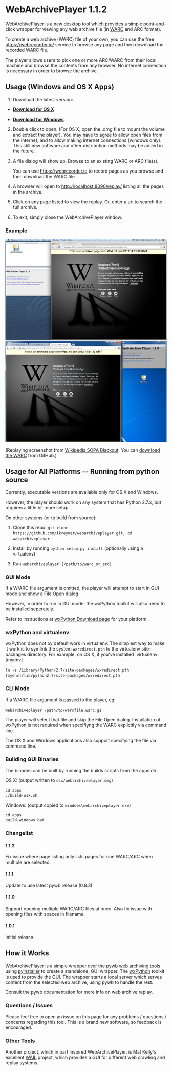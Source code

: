 # WebArchivePlayer 1.1.2

WebArchivePlayer is a new desktop tool which provides a simple point-and-click wrapper for viewing any web archive file (in [WARC](http://en.wikipedia.org/wiki/Web_ARChive) and ARC format).

To create a web archive (WARC) file of your own, you can use the free https://webrecorder.io/ service to browse any page and then download the recorded WARC file.

The player allows users to pick one or more ARC/WARC from their local machine and browse the contents from any browser. No internet connection is necessary in order to browse the archive.



## Usage (Windows and OS X Apps)

1. Download the latest version:

* **[Download for OS X](https://github.com/ikreymer/webarchiveplayer/raw/master/app/osx/webarchiveplayer.dmg)**

* **[Download for Windows](https://github.com/ikreymer/webarchiveplayer/raw/master/app/windows/webarchiveplayer.exe)**

2. Double click to open. (For OS X, open the .dmg file to mount the volume and extract the player). You may have to agree to allow open files from the internet, and to allow making internet connections (windows only). This still new software and other distribution methods may be added in the future.

3. A file dialog will show up. Browse to an existing WARC or ARC file(s).

   You can use https://webrecorder.io to record pages as you browse and then download the WARC file.

4. A browser will open to [http://localhost:8090/replay/](http://localhost:8090/replay/) listing all the pages in the archive.

5. Click on any page listed to view the replay. Or, enter a url to search the full archive.

6. To exit, simply close the WebArchivePlayer window.

### Example

![OS X Screenshot](/app/osx/osx_screenshot.png?raw=true "Wikipedia Blackout Replay")
![Windows Screenshot](/app/windows/screenshot.png?raw=true "Wikipedia Blackout Replay")

(Replaying screenshot from [Wikipedia SOPA Blackout](https://github.com/ukwa/webarchive-test-suite/tree/master/wikipedia-sopa-blackout-2012). You can [download the WARC](https://github.com/ukwa/webarchive-test-suite/blob/master/wikipedia-sopa-blackout-2012/wikipedia-blackout/sopa-wikipedia-homepage.warc.gz?raw=true) from GitHub.)

## Usage for All Platforms -- Running from python source

Currently, executable versions are available only for OS X and Windows.

However, the player should work on any system that has Python 2.7.x, but requires a little bit more setup.

On other systems (or to build from source):

1. Clone this repo: `git clone https://github.com/ikreymer/webarchiveplayer.git; cd webarchiveplayer`

2. Install by running `python setup.py install` (optionally using a virtualenv)

3. Run `webarchiveplayer [/path/to/warc_or_arc]`


### GUI Mode

If a W/ARC file argument is omitted, the player will attempt to start in GUI mode and show a File Open dialog.

However, in order to run in GUI mode, the wxPython toolkit will also need to be installed seperately.

Refer to instructions at [wxPython Download page](http://wxpython.org/download.php) for your platform.

### wxPython and virtualenv

wxPython does not by default work in virtualenv. The simplest way to make it work is to symlink the system `wxredirect.pth` to the virtualenv site-packages directory. For example, on OS X, if you've installed `virtualenv [myenv]

`ln -s /Library/Python/2.7/site-packages/wxredirect.pth [myenv]/lib/python2.7/site-packages/wxredirect.pth`

### CLI Mode

If a W/ARC file argument is passed to the player, eg:

`webarchiveplayer /path/to/warcfile.warc.gz`

The player will select that file and skip the File Open dialog. Installation of wxPython is not required when specifiyng
the WARC explicitly via command line.

The OS X and Windows applications also support specifying the file via command line.

### Building GUI Binaries

The binaries can be built by running the builds scripts from the apps dir:

OS X: (output written to `osx/webarchiveplayer.dmg`)
```
cd apps
./build-osx.sh
```

Windows: (output copied to `windows\webarchiveplayer.exe`)
```
cd apps
build-windows.bat
```


### Changelist

#### 1.1.2
Fix issue where page listing only lists pages for one WARC/ARC when multiple are selected.

#### 1.1.1
Update to use latest pywb release (0.8.3)

#### 1.1.0
Support opening multiple WARC/ARC files at once. Also fix issue with opening files with spaces in filename.

#### 1.0.1
Initial release.


## How it Works

WebArchivePlayer is a simple wrapper over the [pywb web archiving tools](https://github.com/ikreymer/pywb) using
[pyinstaller](http://www.pyinstaller.org/) to create a standalone, GUI wrapper. The [wxPython](http://wxpython.org/) toolkit is used to provide the GUI.
The wrapper starts a local server which serves content from the selected web archive, using pywb to handle the rest.

Consult the pywb documentation for more info on web archive replay.

### Questions / Issues

Please feel free to open an issue on this page for any problems / questions / concerns regarding this tool. This is a brand new software, so feedback is encouraged.

### Other Tools

Another project, which in part inspired WebArchivePlayer, is Mat Kelly's excellent [WAIL](http://matkelly.com/wail/) project, which provides a GUI for different web crawling and replay systems.
